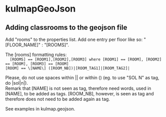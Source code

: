 kulmapGeoJson
=============

Adding classrooms to the geojson file
-------------------------------------

Add "rooms" to the properties list. Add one entry per floor like so: "[FLOOR_NAME]" : "[ROOMS]".

The [rooms] formatting rules:   
    ```  
    [ROOMS] == [ROOM1],[ROOM2],[ROOM3] where [ROOM1] == [ROOM], [ROOM2] == [ROOM], [ROOM3] == [ROOM]
    ```    
    ```
    [ROOM] == \[NAME\] ([ROOM_NB])|[ROOM_TAG1]|[ROOM_TAG2]|
    ```

Please, do not use spaces within || or within () (eg. to use "SOL N" as tag, do |sol|n|).   
Remark that \[NAME\] is not seen as tag, therefore need words, used in \[NAME\], to be added as tags. \[ROOM_NB\], however, is seen as tag and therefore does not need to be added again as tag.

See examples in kulmap.geojson.
